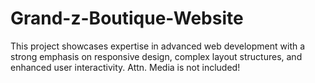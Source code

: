 # Grand-z-Boutique-Website
This project showcases expertise in advanced web development with a strong emphasis on responsive design, complex layout structures, and enhanced user interactivity.
Attn. Media is not included!
